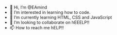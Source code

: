 - 👋 Hi, I’m @EAmind
- 👀 I’m interested in learning how to code.
- 🌱 I’m currently learning HTML, CSS and JavaScript
- 💞️ I’m looking to collaborate on hEEELP!!
- 📫 How to reach me hELP!!

<!---
EAmind/EAmind is a ✨ special ✨ repository because its `README.md` (this file) appears on your GitHub profile.
You can click the Preview link to take a look at your changes.
--->
